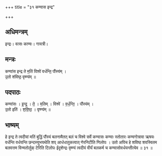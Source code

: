 +++
title = "३१ कण्वास इन्द्र"

+++
## अधिमन्त्रम्
इन्द्रः। वत्सः काण्वः। गायत्री।

## मन्त्रः
कण्वा॑स इन्द्र ते म॒तिं विश्वे॑ वर्धन्ति॒ पौंस्य॑म् ।  
उ॒तो श॑विष्ठ॒ वृष्ण्य॑म् ॥

## पदपाठः
कण्वा॑सः । इ॒न्द्र॒ । ते॒ । म॒तिम् । विश्वे॑ । व॒र्ध॒न्ति॒ । पौंस्य॑म् ।  
उ॒तो इति॑ । श॒वि॒ष्ठ॒ । वृष्ण्य॑म् ॥

## भाष्यम्
हे इन्द्र ते त्वदीयां मतिं बुद्धिं पौंस्यं बलनामैतत् बलं च विश्वे सर्वे कण्वासः कण्वाः स्तोतारः कण्वगोत्रावा ऋषयः वर्धन्ति वर्धयन्ति छन्दस्युभयथेति शप् आर्धधातुकत्वात् णेरनिटीति णिलोपः । उतो अपिच हे शविष्ठ शवस्वितम बलवत्तम विन्मतोर्लुक् टेरिति टिलोपः ईदृशेन्द्रः वृष्ण्यं त्वदीयं वीर्यं बलकर्म च कण्वासोवर्धयन्तीत्येव ॥ ३१ ॥